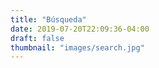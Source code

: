 ```yaml
---
title: "Búsqueda"
date: 2019-07-20T22:09:36-04:00
draft: false
thumbnail: "images/search.jpg"
---
```

